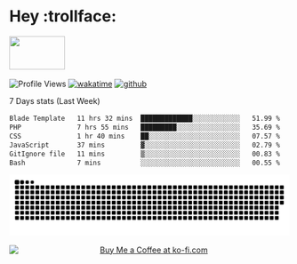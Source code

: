 # Hey :trollface:
<a href="#">
    <img src="https://media1.giphy.com/media/L0C3eo0XgklO7iqXRC/source.gif" width="100" height="60"/>
</a>

![Profile Views](https://visitor-badge.glitch.me/badge?page_id=saedyousef.saedyousef&left_color=grey&right_color=blue&left_text=👀+Profile+Views)
[![wakatime](https://wakatime.com/badge/user/03bf07e2-4c78-4826-8603-8922f0241061.svg)](https://wakatime.com/@03bf07e2-4c78-4826-8603-8922f0241061)
[![github](https://img.shields.io/github/followers/saedyousef?logo=github&style=plastic)](https://github.com/saedyousef?tab=followers)

<!-- <img src="https://github-readme-stats.vercel.app/api?username=saedyousef&show_icons=true&count_private=true" width="100%" /> --> 

7 Days stats (Last Week)
<!--START_SECTION:waka-->

```text
Blade Template   11 hrs 32 mins  █████████████░░░░░░░░░░░░   51.99 %
PHP              7 hrs 55 mins   █████████░░░░░░░░░░░░░░░░   35.69 %
CSS              1 hr 40 mins    ██░░░░░░░░░░░░░░░░░░░░░░░   07.57 %
JavaScript       37 mins         ▓░░░░░░░░░░░░░░░░░░░░░░░░   02.79 %
GitIgnore file   11 mins         ▒░░░░░░░░░░░░░░░░░░░░░░░░   00.83 %
Bash             7 mins          ░░░░░░░░░░░░░░░░░░░░░░░░░   00.55 %
```

<!--END_SECTION:waka-->
    
![github contribution grid snake animation](https://raw.githubusercontent.com/saedyousef/saedyousef/output/github-contribution-grid-snake.svg)
<!-- Testing -->

<div align="center">
<a href='https://ko-fi.com/X8X4DZ9YG' target='_blank'><img height='36' style='display:flex;border:0px;height:36px;margin:auto;left:50%' src='https://cdn.ko-fi.com/cdn/kofi2.png?v=3' border='0' alt='Buy Me a Coffee at ko-fi.com' /></a>
</div>
